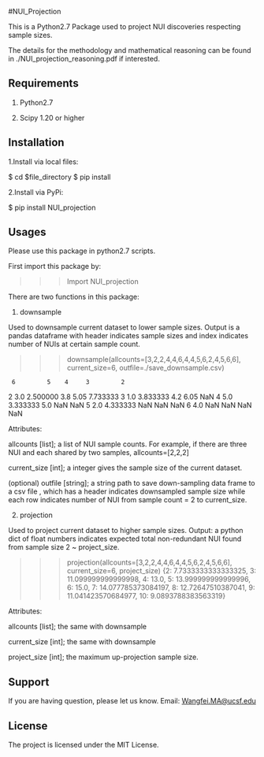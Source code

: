 #NUI_Projection



This is a Python2.7 Package used to project NUI discoveries respecting sample sizes.

The details for the methodology and mathematical reasoning can be found in ./NUI_projection_reasoning.pdf if interested.




Requirements
--------------------------------

1. Python2.7

2. Scipy 1.20 or higher



Installation
--------------------------------

1.Install via local files:

$ cd $file_directory
$ pip install

2.Install via PyPi:

$ pip install NUI_projection




Usages 
--------------------------------

Please use this package in python2.7 scripts.

First import this package by:
>>>Import NUI_projection

There are two functions in this package:




1. downsample

Used to downsample current dataset to lower sample sizes. Output is a pandas dataframe with header indicates sample sizes and index indicates number of NUIs at certain sample count. 

>>>downsample(allcounts=[3,2,2,4,4,6,4,4,5,6,2,4,5,6,6], current_size=6, outfile=./save_downsample.csv)

     6         5    4     3         2
2  3.0  2.500000  3.8  5.05  7.733333
3  1.0  3.833333  4.2  6.05       NaN
4  5.0  3.333333  5.0   NaN       NaN
5  2.0  4.333333  NaN   NaN       NaN
6  4.0       NaN  NaN   NaN       NaN

Attributes:

allcounts [list];  a list of NUI sample counts. For example, if there are three NUI and each shared by two samples, allcounts=[2,2,2]

current_size [int]; a integer gives the sample size of the current dataset.

(optional) outfile [string]; a string path to save down-sampling data frame to a csv file , which has a header indicates downsampled sample size while each row indicates number of NUI from sample count = 2 to current_size. 






2. projection

Used to project current dataset to higher sample sizes. Output: a python dict of float numbers indicates expected total non-redundant NUI found from sample size 2 ~ project_size.

>>> projection(allcounts=[3,2,2,4,4,6,4,4,5,6,2,4,5,6,6], current_size=6, project_size)
{2: 7.7333333333333325, 3: 11.099999999999998, 4: 13.0, 5: 13.999999999999996, 6: 15.0, 7: 14.077785373084197, 8: 12.72647510387041, 9: 11.041423570684977, 10: 9.0893788383563319}


Attributes:

allcounts [list];  the same with downsample

current_size [int]; the same with downsample

project_size [int]; the maximum up-projection sample size. 




Support
--------------------------------

If you are having question, please let us know.
Email: Wangfei.MA@ucsf.edu 




License
--------------------------------

The project is licensed under the MIT License.


